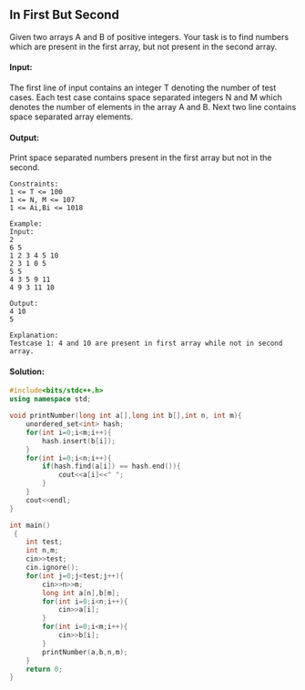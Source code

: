 ##  In First But Second 
Given two arrays A and B of positive integers. Your task is to find numbers which are present in the first array, but not present in the second array.

#### Input:
The first line of input contains an integer T denoting the number of test cases. Each test case contains space separated integers N and M which denotes the number of elements in the array A and B. Next two line contains space separated array elements.

#### Output:
Print space separated numbers present in the first array but not in the second.
 ```
Constraints:
1 <= T <= 100
1 <= N, M <= 107
1 <= Ai,Bi <= 1018​

Example:
Input:
2
6 5
1 2 3 4 5 10
2 3 1 0 5
5 5
4 3 5 9 11
4 9 3 11 10

Output:
4 10 
5

Explanation:
Testcase 1: 4 and 10 are present in first array while not in second array.
```
#### Solution:
```c++
#include<bits/stdc++.h>
using namespace std;

void printNumber(long int a[],long int b[],int n, int m){
    unordered_set<int> hash;
    for(int i=0;i<m;i++){
        hash.insert(b[i]);
    }
    for(int i=0;i<n;i++){
        if(hash.find(a[i]) == hash.end()){
            cout<<a[i]<<" ";
        }
    }
    cout<<endl;
}

int main()
 {
	int test;
	int n,m;
	cin>>test;
	cin.ignore();
	for(int j=0;j<test;j++){
	    cin>>n>>m;
	    long int a[n],b[m];
	    for(int i=0;i<n;i++){
	        cin>>a[i];
	    }
	    for(int i=0;i<m;i++){
	        cin>>b[i];
	    }
	    printNumber(a,b,n,m);
	}
	return 0;
}
```
